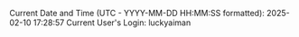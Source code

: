 Current Date and Time (UTC - YYYY-MM-DD HH:MM:SS formatted): 2025-02-10 17:28:57
Current User's Login: luckyaiman
